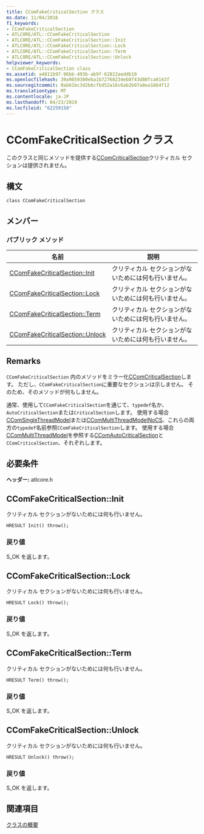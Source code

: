 ```yaml
---
title: CComFakeCriticalSection クラス
ms.date: 11/04/2016
f1_keywords:
- CComFakeCriticalSection
- ATLCORE/ATL::CComFakeCriticalSection
- ATLCORE/ATL::CComFakeCriticalSection::Init
- ATLCORE/ATL::CComFakeCriticalSection::Lock
- ATLCORE/ATL::CComFakeCriticalSection::Term
- ATLCORE/ATL::CComFakeCriticalSection::Unlock
helpviewer_keywords:
- CComFakeCriticalSection class
ms.assetid: a4811b97-96bb-493b-ab9f-62822aeddb10
ms.openlocfilehash: 39a9859380eba1b72768234eb8f43d80fca0143f
ms.sourcegitcommit: 0ab61bc3d2b6cfbd52a16c6ab2b97a8ea1864f12
ms.translationtype: MT
ms.contentlocale: ja-JP
ms.lasthandoff: 04/23/2019
ms.locfileid: "62259158"
---
```

# <a name="ccomfakecriticalsection-class"></a>CComFakeCriticalSection クラス

このクラスと同じメソッドを提供する[CComCriticalSection](../../atl/reference/ccomcriticalsection-class.md)クリティカル セクションは提供されません。

## <a name="syntax"></a>構文

```
class CComFakeCriticalSection
```

## <a name="members"></a>メンバー

### <a name="public-methods"></a>パブリック メソッド

|名前|説明|
|----------|-----------------|
|[CComFakeCriticalSection::Init](#init)|クリティカル セクションがないためには何も行いません。|
|[CComFakeCriticalSection::Lock](#lock)|クリティカル セクションがないためには何も行いません。|
|[CComFakeCriticalSection::Term](#term)|クリティカル セクションがないためには何も行いません。|
|[CComFakeCriticalSection::Unlock](#unlock)|クリティカル セクションがないためには何も行いません。|

## <a name="remarks"></a>Remarks

`CComFakeCriticalSection` 内のメソッドをミラー化[CComCriticalSection](../../atl/reference/ccomcriticalsection-class.md)します。 ただし、`CComFakeCriticalSection`に重要なセクションは示しません。 そのため、そのメソッドが何もしません。

通常、使用して`CComFakeCriticalSection`を通じて、`typedef`名か、`AutoCriticalSection`または`CriticalSection`します。 使用する場合[CComSingleThreadModel](../../atl/reference/ccomsinglethreadmodel-class.md)または[CComMultiThreadModelNoCS](../../atl/reference/ccommultithreadmodelnocs-class.md)、これらの両方の`typedef`名前参照`CComFakeCriticalSection`します。 使用する場合[CComMultiThreadModel](../../atl/reference/ccommultithreadmodel-class.md)を参照する[CComAutoCriticalSection](../../atl/reference/ccomautocriticalsection-class.md)と`CComCriticalSection`、それぞれします。

## <a name="requirements"></a>必要条件

**ヘッダー:** atlcore.h

##  <a name="init"></a>  CComFakeCriticalSection::Init

クリティカル セクションがないためには何も行いません。

```
HRESULT Init() throw();
```

### <a name="return-value"></a>戻り値

S_OK を返します。

##  <a name="lock"></a>  CComFakeCriticalSection::Lock

クリティカル セクションがないためには何も行いません。

```
HRESULT Lock() throw();
```

### <a name="return-value"></a>戻り値

S_OK を返します。

##  <a name="term"></a>  CComFakeCriticalSection::Term

クリティカル セクションがないためには何も行いません。

```
HRESULT Term() throw();
```

### <a name="return-value"></a>戻り値

S_OK を返します。

##  <a name="unlock"></a>  CComFakeCriticalSection::Unlock

クリティカル セクションがないためには何も行いません。

```
HRESULT Unlock() throw();
```

### <a name="return-value"></a>戻り値

S_OK を返します。

## <a name="see-also"></a>関連項目

[クラスの概要](../../atl/atl-class-overview.md)
